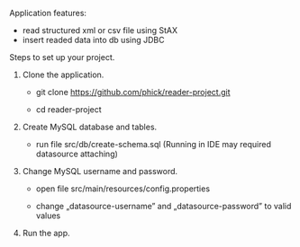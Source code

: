 Application features:
- read structured xml or csv file using StAX
- insert readed data into db using JDBC




Steps to set up your project.

1. Clone the application.
	
	- git clone https://github.com/phick/reader-project.git
        
	- cd reader-project

2. Create MySQL database and tables.
	
	- run file src/db/create-schema.sql (Running in IDE may required datasource attaching)

3. Change MySQL username and password.

	- open file src/main/resources/config.properties
        
	- change „datasource-username” and „datasource-password” to valid values

4. Run the app.
